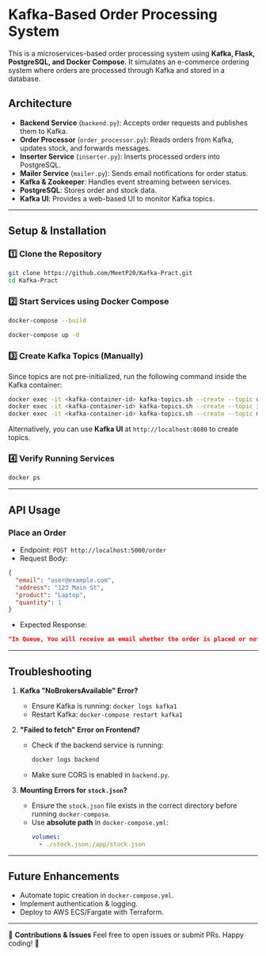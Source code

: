 # Kafka-Based Order Processing System

This is a microservices-based order processing system using **Kafka, Flask, PostgreSQL, and Docker Compose**. It simulates an e-commerce ordering system where orders are processed through Kafka and stored in a database.

## Architecture
- **Backend Service** (`backend.py`): Accepts order requests and publishes them to Kafka.
- **Order Processor** (`order_processor.py`): Reads orders from Kafka, updates stock, and forwards messages.
- **Inserter Service** (`inserter.py`): Inserts processed orders into PostgreSQL.
- **Mailer Service** (`mailer.py`): Sends email notifications for order status.
- **Kafka & Zookeeper**: Handles event streaming between services.
- **PostgreSQL**: Stores order and stock data.
- **Kafka UI**: Provides a web-based UI to monitor Kafka topics.

---

## Setup & Installation

### 1️⃣ Clone the Repository
```bash
git clone https://github.com/MeetP20/Kafka-Pract.git
cd Kafka-Pract
```

### 2️⃣ Start Services using Docker Compose
```bash
docker-compose --build
```
```bash
docker-compose up -d
```

### 3️⃣ Create Kafka Topics (Manually)
Since topics are not pre-initialized, run the following command inside the Kafka container:
```bash
docker exec -it <kafka-container-id> kafka-topics.sh --create --topic ordertopic --bootstrap-server kafka1:9092 --partitions 1 --replication-factor 1
docker exec -it <kafka-container-id> kafka-topics.sh --create --topic insert --bootstrap-server kafka1:9092 --partitions 1 --replication-factor 1
docker exec -it <kafka-container-id> kafka-topics.sh --create --topic mails --bootstrap-server kafka1:9092 --partitions 1 --replication-factor 1
```
Alternatively, you can use **Kafka UI** at `http://localhost:8080` to create topics.

### 4️⃣ Verify Running Services
```bash
docker ps
```

---

## API Usage

### Place an Order
- Endpoint: `POST http://localhost:5000/order`
- Request Body:
```json
{
  "email": "user@example.com",
  "address": "123 Main St",
  "product": "Laptop",
  "quantity": 1
}
```
- Expected Response:
```json
"In Queue, You will receive an email whether the order is placed or not!"
```

---

## Troubleshooting

1. **Kafka "NoBrokersAvailable" Error?**
   - Ensure Kafka is running: `docker logs kafka1`
   - Restart Kafka: `docker-compose restart kafka1`

2. **"Failed to fetch" Error on Frontend?**
   - Check if the backend service is running:
     ```bash
     docker logs backend
     ```
   - Make sure CORS is enabled in `backend.py`.

3. **Mounting Errors for `stock.json`?**
   - Ensure the `stock.json` file exists in the correct directory before running `docker-compose`.
   - Use **absolute path** in `docker-compose.yml`:
     ```yaml
     volumes:
       - ./stock.json:/app/stock.json
     ```

---

## Future Enhancements
- Automate topic creation in `docker-compose.yml`.
- Implement authentication & logging.
- Deploy to AWS ECS/Fargate with Terraform.

---

🚀 **Contributions & Issues**
Feel free to open issues or submit PRs. Happy coding! 🎯

